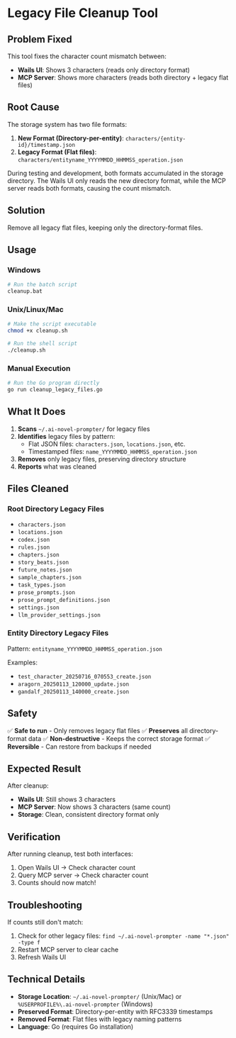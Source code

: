 # Legacy File Cleanup Tool

## Problem Fixed

This tool fixes the character count mismatch between:
- **Wails UI**: Shows 3 characters (reads only directory format)
- **MCP Server**: Shows more characters (reads both directory + legacy flat files)

## Root Cause

The storage system has two file formats:
1. **New Format (Directory-per-entity)**: `characters/{entity-id}/timestamp.json`
2. **Legacy Format (Flat files)**: `characters/entityname_YYYYMMDD_HHMMSS_operation.json`

During testing and development, both formats accumulated in the storage directory. The Wails UI only reads the new directory format, while the MCP server reads both formats, causing the count mismatch.

## Solution

Remove all legacy flat files, keeping only the directory-format files.

## Usage

### Windows
```bash
# Run the batch script
cleanup.bat
```

### Unix/Linux/Mac
```bash
# Make the script executable
chmod +x cleanup.sh

# Run the shell script
./cleanup.sh
```

### Manual Execution
```bash
# Run the Go program directly
go run cleanup_legacy_files.go
```

## What It Does

1. **Scans** `~/.ai-novel-prompter/` for legacy files
2. **Identifies** legacy files by pattern:
   - Flat JSON files: `characters.json`, `locations.json`, etc.
   - Timestamped files: `name_YYYYMMDD_HHMMSS_operation.json`
3. **Removes** only legacy files, preserving directory structure
4. **Reports** what was cleaned

## Files Cleaned

### Root Directory Legacy Files
- `characters.json`
- `locations.json`
- `codex.json`
- `rules.json`
- `chapters.json`
- `story_beats.json`
- `future_notes.json`
- `sample_chapters.json`
- `task_types.json`
- `prose_prompts.json`
- `prose_prompt_definitions.json`
- `settings.json`
- `llm_provider_settings.json`

### Entity Directory Legacy Files
Pattern: `entityname_YYYYMMDD_HHMMSS_operation.json`

Examples:
- `test_character_20250716_070553_create.json`
- `aragorn_20250113_120000_update.json`
- `gandalf_20250113_140000_create.json`

## Safety

✅ **Safe to run** - Only removes legacy flat files
✅ **Preserves** all directory-format data
✅ **Non-destructive** - Keeps the correct storage format
✅ **Reversible** - Can restore from backups if needed

## Expected Result

After cleanup:
- **Wails UI**: Still shows 3 characters
- **MCP Server**: Now shows 3 characters (same count)
- **Storage**: Clean, consistent directory format only

## Verification

After running cleanup, test both interfaces:
1. Open Wails UI → Check character count
2. Query MCP server → Check character count
3. Counts should now match!

## Troubleshooting

If counts still don't match:
1. Check for other legacy files: `find ~/.ai-novel-prompter -name "*.json" -type f`
2. Restart MCP server to clear cache
3. Refresh Wails UI

## Technical Details

- **Storage Location**: `~/.ai-novel-prompter/` (Unix/Mac) or `%USERPROFILE%\.ai-novel-prompter` (Windows)
- **Preserved Format**: Directory-per-entity with RFC3339 timestamps
- **Removed Format**: Flat files with legacy naming patterns
- **Language**: Go (requires Go installation)
